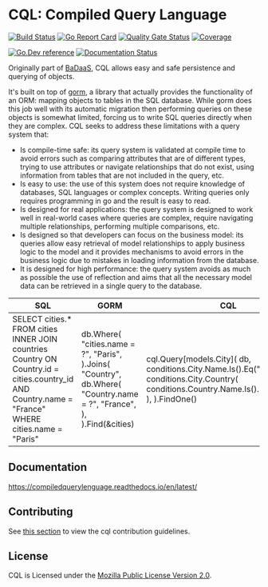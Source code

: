 # CQL: Compiled Query Language <!-- omit in toc -->

[![Build Status](https://github.com/FrancoLiberali/cql/actions/workflows/cql.yml/badge.svg?branch=main)](https://github.com/FrancoLiberali/cql/actions)
[![Go Report Card](https://goreportcard.com/badge/github.com/FrancoLiberali/cql)](https://goreportcard.com/report/github.com/FrancoLiberali/cql)
[![Quality Gate Status](https://sonarcloud.io/api/project_badges/measure?project=FrancoLiberali_cql&metric=alert_status)](https://sonarcloud.io/summary/new_code?id=FrancoLiberali_cql)
[![Coverage](https://sonarcloud.io/api/project_badges/measure?project=FrancoLiberali_cql&metric=coverage)](https://sonarcloud.io/summary/new_code?id=FrancoLiberali_cql)

[![Go.Dev reference](https://img.shields.io/badge/go.dev-reference-blue?logo=go&logoColor=white)](https://pkg.go.dev/github.com/FrancoLiberali/cql)
[![Documentation Status](https://readthedocs.org/projects/compiledquerylenguage/badge/?version=latest)](https://compiledquerylenguage.readthedocs.io/en/latest/?badge=latest)

Originally part of [BaDaaS](https://github.com/ditrit/badaas), CQL allows easy and safe persistence and querying of objects.

It's built on top of [gorm](https://gorm.io/), a library that actually provides the functionality of an ORM: mapping objects to tables in the SQL database. While gorm does this job well with its automatic migration then performing queries on these objects is somewhat limited, forcing us to write SQL queries directly when they are complex. CQL seeks to address these limitations with a query system that:

- Is compile-time safe: its query system is validated at compile time to avoid errors such as comparing attributes that are of different types, trying to use attributes or navigate relationships that do not exist, using information from tables that are not included in the query, etc.
- Is easy to use: the use of this system does not require knowledge of databases, SQL languages or complex concepts. Writing queries only requires programming in go and the result is easy to read.
- Is designed for real applications: the query system is designed to work well in real-world cases where queries are complex, require navigating multiple relationships, performing multiple comparisons, etc.
- Is designed so that developers can focus on the business model: its queries allow easy retrieval of model relationships to apply business logic to the model and it provides mechanisms to avoid errors in the business logic due to mistakes in loading information from the database.
- It is designed for high performance: the query system avoids as much as possible the use of reflection and aims that all the necessary model data can be retrieved in a single query to the database.

<style>
table th:first-of-type {
    width: 33%;
}
table th:nth-of-type(2) {
    width: 33%;
}
table th:nth-of-type(3) {
    width: 33%;
}
</style>


| SQL | GORM | CQL |
|---|---|---|
| SELECT cities.* FROM cities INNER JOIN countries Country ON Country.id = cities.country_id AND Country.name = "France" WHERE cities.name = "Paris" | db.Where(     "cities.name = ?",     "Paris", ).Joins(     "Country",     db.Where(         "Country.name = ?",         "France",     ), ).Find(&cities) | cql.Query[models.City](     db,     conditions.City.Name.Is().Eq("Paris"),     conditions.City.Country(         conditions.Country.Name.Is().Eq("France"),     ), ).FindOne() |

## Documentation

<https://compiledquerylenguage.readthedocs.io/en/latest/>

## Contributing

See [this section](../docs/contributing/contributing.md) to view the cql contribution guidelines.

## License

CQL is Licensed under the [Mozilla Public License Version 2.0](../LICENSE).
